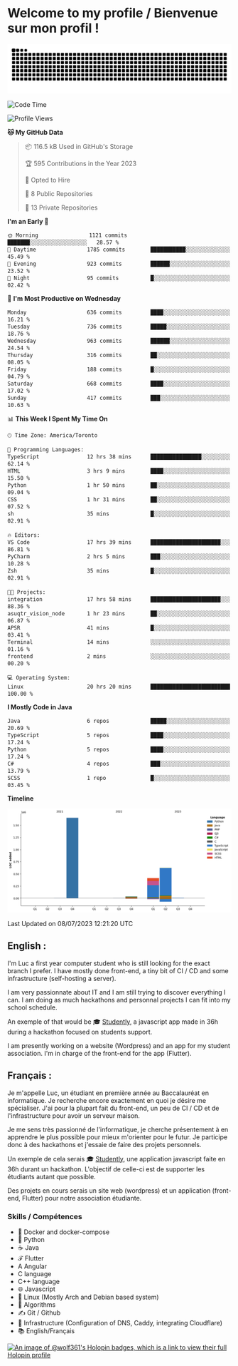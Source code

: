 # Welcome to my profile / Bienvenue sur mon profil !

![snake gif](https://github.com/wolf-361/wolf-361/blob/output/github-contribution-grid-snake.svg)

<!--START_SECTION:waka-->
![Code Time](http://img.shields.io/badge/Code%20Time-219%20hrs%2021%20mins-blue)

![Profile Views](http://img.shields.io/badge/Profile%20Views-0-blue)

**🐱 My GitHub Data** 

> 📦 116.5 kB Used in GitHub's Storage 
 > 
> 🏆 595 Contributions in the Year 2023
 > 
> 💼 Opted to Hire
 > 
> 📜 8 Public Repositories 
 > 
> 🔑 13 Private Repositories 
 > 
**I'm an Early 🐤** 

```text
🌞 Morning                1121 commits        ███████░░░░░░░░░░░░░░░░░░   28.57 % 
🌆 Daytime                1785 commits        ███████████░░░░░░░░░░░░░░   45.49 % 
🌃 Evening                923 commits         ██████░░░░░░░░░░░░░░░░░░░   23.52 % 
🌙 Night                  95 commits          █░░░░░░░░░░░░░░░░░░░░░░░░   02.42 % 
```
📅 **I'm Most Productive on Wednesday** 

```text
Monday                   636 commits         ████░░░░░░░░░░░░░░░░░░░░░   16.21 % 
Tuesday                  736 commits         █████░░░░░░░░░░░░░░░░░░░░   18.76 % 
Wednesday                963 commits         ██████░░░░░░░░░░░░░░░░░░░   24.54 % 
Thursday                 316 commits         ██░░░░░░░░░░░░░░░░░░░░░░░   08.05 % 
Friday                   188 commits         █░░░░░░░░░░░░░░░░░░░░░░░░   04.79 % 
Saturday                 668 commits         ████░░░░░░░░░░░░░░░░░░░░░   17.02 % 
Sunday                   417 commits         ███░░░░░░░░░░░░░░░░░░░░░░   10.63 % 
```


📊 **This Week I Spent My Time On** 

```text
🕑︎ Time Zone: America/Toronto

💬 Programming Languages: 
TypeScript               12 hrs 38 mins      ████████████████░░░░░░░░░   62.14 % 
HTML                     3 hrs 9 mins        ████░░░░░░░░░░░░░░░░░░░░░   15.50 % 
Python                   1 hr 50 mins        ██░░░░░░░░░░░░░░░░░░░░░░░   09.04 % 
CSS                      1 hr 31 mins        ██░░░░░░░░░░░░░░░░░░░░░░░   07.52 % 
sh                       35 mins             █░░░░░░░░░░░░░░░░░░░░░░░░   02.91 % 

🔥 Editors: 
VS Code                  17 hrs 39 mins      ██████████████████████░░░   86.81 % 
PyCharm                  2 hrs 5 mins        ███░░░░░░░░░░░░░░░░░░░░░░   10.28 % 
Zsh                      35 mins             █░░░░░░░░░░░░░░░░░░░░░░░░   02.91 % 

🐱‍💻 Projects: 
integration              17 hrs 58 mins      ██████████████████████░░░   88.36 % 
asuqtr_vision_node       1 hr 23 mins        ██░░░░░░░░░░░░░░░░░░░░░░░   06.87 % 
APSR                     41 mins             █░░░░░░░░░░░░░░░░░░░░░░░░   03.41 % 
Terminal                 14 mins             ░░░░░░░░░░░░░░░░░░░░░░░░░   01.16 % 
frontend                 2 mins              ░░░░░░░░░░░░░░░░░░░░░░░░░   00.20 % 

💻 Operating System: 
Linux                    20 hrs 20 mins      █████████████████████████   100.00 % 
```

**I Mostly Code in Java** 

```text
Java                     6 repos             █████░░░░░░░░░░░░░░░░░░░░   20.69 % 
TypeScript               5 repos             ████░░░░░░░░░░░░░░░░░░░░░   17.24 % 
Python                   5 repos             ████░░░░░░░░░░░░░░░░░░░░░   17.24 % 
C#                       4 repos             ███░░░░░░░░░░░░░░░░░░░░░░   13.79 % 
SCSS                     1 repo              █░░░░░░░░░░░░░░░░░░░░░░░░   03.45 % 
```



**Timeline**

![Lines of Code chart](https://raw.githubusercontent.com/wolf-361/wolf-361/main/assets/bar_graph.png)


 Last Updated on 08/07/2023 12:21:20 UTC
<!--END_SECTION:waka-->

## English : 

I'm Luc a first year computer student who is still looking for the exact branch I prefer. I have mostly done front-end, a tiny bit of CI / CD and some infrastructure (self-hosting a server).

I am very passionnate about IT and I am still trying to discover everything I can. I am doing as much hackathons and personnal projects I can fit into my school schedule.

An exemple of that would be 🎓 [Studently](https://github.com/wolf-361/Studently-CodeJam12), a javascript app made in 36h during a hackathon focused on students support.

I am presently working on a website (Wordpress) and an app for my student association. I'm in charge of the front-end for the app (Flutter).

## Français :

Je m'appelle Luc, un étudiant en première année au Baccalauréat en informatique. Je recherche encore exactement en quoi je désire me spécialiser. J'ai pour la plupart fait du front-end, un peu de CI / CD et de l'infrastructure pour avoir un serveur maison.

Je me sens très passionné de l'informatique, je cherche présentement à en apprendre le plus possible pour mieux m'orienter pour le futur. Je participe donc à des hackathons et j'essaie de faire des projets personnels.

Un exemple de cela serais 🎓 [Studently](https://github.com/wolf-361/Studently-CodeJam12), une application javascript faite en 36h durant un hackathon. L'objectif de celle-ci est de supporter les étudiants autant que possible.

Des projets en cours serais un site web (wordpress) et un application (front-end, Flutter) pour notre association étudiante.

###  Skills / Compétences

* 🐋 Docker and docker-compose
* 🐍 Python
* ☕ Java
* ℱ Flutter
* A Angular
* C language
* C++ language
* 🌐 Javascript
* 🐧 Linux (Mostly Arch and Debian based system)
* 🧩 Algorithms
* ✍️ Git / Github
* 📜 Infrastructure (Configuration of DNS, Caddy, integrating Cloudflare)
* 📚 English/Français

[![An image of @wolf361's Holopin badges, which is a link to view their full Holopin profile](https://holopin.me/wolf361)](https://holopin.io/@wolf361)


